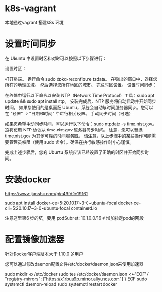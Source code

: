 # k8s-vagrant
本地通过vagrant 搭建k8s 环境

# 设置时间同步
在 Ubuntu 中设置时区和对时可以按照以下步骤进行：

设置时区：

打开终端。
运行命令 sudo dpkg-reconfigure tzdata。
在弹出的窗口中，选择您所在的地理区域。
然后选择您所在地区的城市。
完成时区设置。
设置时间同步：

在终端中运行以下命令以安装 NTP（Network Time Protocol）工具：sudo apt update && sudo apt install ntp。
安装完成后，NTP 服务将自动启动并开始同步时间。
如果您使用的是桌面版 Ubuntu，系统会自动与时间服务器同步。您可以在 "设置" -> "日期和时间" 中进行相关设置。
手动同步时间（可选）：

如果您希望手动同步时间，可以运行以下命令：sudo ntpdate -s time.nist.gov。
这将使用 NTP 协议从 time.nist.gov 服务器同步时间。
注意，您可以替换 time.nist.gov 为其他可靠的时间服务器。
请注意，以上步骤中的某些操作可能需要管理员权限（使用 sudo 命令）。确保在执行敏感操作时小心谨慎。

完成上述步骤后，您的 Ubuntu 系统应该已经设置了正确的时区并开始同步时间。
# 安装docker

https://www.jianshu.com/p/c49fd0c19162

 sudo apt install docker-ce=5:20.10.17~3-0~ubuntu-focal docker-ce-cli=5:20.10.17~3-0~ubuntu-focal containerd.io

注意这里第6 步的坑，要用 podSubnet: 10.1.0.0/16  # 增加指定pod的网段

# 配置镜像加速器
针对Docker客户端版本大于 1.10.0 的用户

您可以通过修改daemon配置文件/etc/docker/daemon.json来使用加速器

sudo mkdir -p /etc/docker
sudo tee /etc/docker/daemon.json <<-'EOF'
{
  "registry-mirrors": ["https://x1rbuu9p.mirror.aliyuncs.com"]
}
EOF
sudo systemctl daemon-reload
sudo systemctl restart docker

